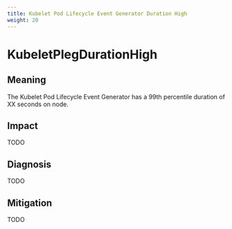 ```yaml
---
title: Kubelet Pod Lifecycle Event Generator Duration High
weight: 20
---
```


# KubeletPlegDurationHigh

## Meaning

The Kubelet Pod Lifecycle Event Generator has a 99th percentile duration of
XX seconds on node.

## Impact

TODO

## Diagnosis

TODO

## Mitigation

TODO
